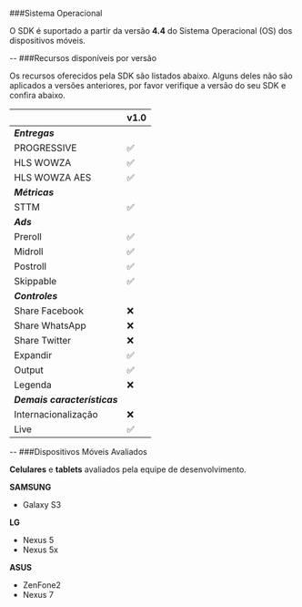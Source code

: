 ###Sistema Operacional

O SDK é suportado a partir da versão **4.4** do Sistema Operacional (OS) dos dispositivos móveis.

--
###Recursos disponíveis por versão

Os recursos oferecidos pela SDK são listados abaixo. Alguns deles não são aplicados a versões anteriores, por favor verifique a versão do seu SDK e confira abaixo.

||v1.0|
|---|---|
|***Entregas***|
|PROGRESSIVE|:white_check_mark:|
|HLS WOWZA|:white_check_mark:|
|HLS WOWZA AES|:white_check_mark:|
|***Métricas***
|STTM|:white_check_mark:|
|***Ads***|
|Preroll|:white_check_mark:|
|Midroll|:white_check_mark:|
|Postroll|:white_check_mark:|
|Skippable|:white_check_mark:|
|***Controles***|
|Share Facebook|:x:|
|Share WhatsApp|:x:|
|Share Twitter|:x:|
|Expandir|:white_check_mark:|
|Output|:white_check_mark:|
|Legenda|:x:|
|***Demais características***|
|Internacionalização|:x:
|Live|:white_check_mark:|

--
###Dispositivos Móveis Avaliados

**Celulares** e **tablets** avaliados pela equipe de desenvolvimento.

**SAMSUNG**
- Galaxy S3

**LG**
- Nexus 5
- Nexus 5x

**ASUS**
- ZenFone2
- Nexus 7
